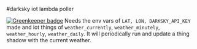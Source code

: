 #darksky iot lambda poller

[![Greenkeeper badge](https://badges.greenkeeper.io/chrisns/darksky-poller-aws-iot.svg)](https://greenkeeper.io/)
Needs the env vars of `LAT, LON, DARKSKY_API_KEY` made and iot things of `weather_currently`, `weather_minutely`, `weather_hourly`, `weather_daily`.
It will periodically run and update a thing shadow with the current weather.
